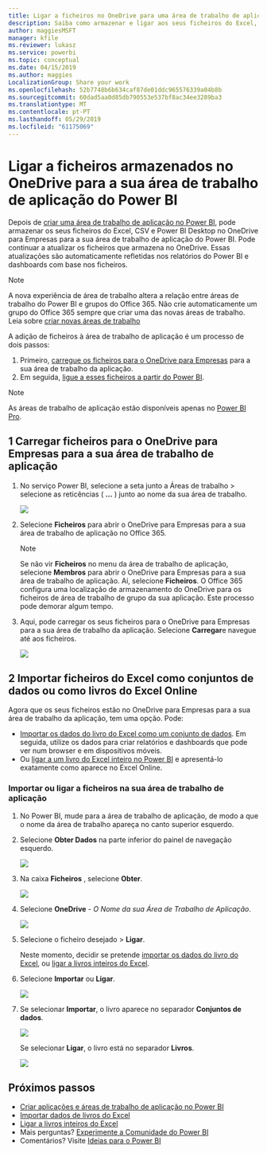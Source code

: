 ```yaml
---
title: Ligar a ficheiros no OneDrive para uma área de trabalho de aplicação do Power BI
description: Saiba como armazenar e ligar aos seus ficheiros do Excel, CSV e Power BI Desktop no OneDrive para a sua área de trabalho de aplicação do Power BI.
author: maggiesMSFT
manager: kfile
ms.reviewer: lukasz
ms.service: powerbi
ms.topic: conceptual
ms.date: 04/15/2019
ms.author: maggies
LocalizationGroup: Share your work
ms.openlocfilehash: 52b7748b6b634caf87de01ddc965576339a04b8b
ms.sourcegitcommit: 60dad5aa0d85db790553e537bf8ac34ee3289ba3
ms.translationtype: MT
ms.contentlocale: pt-PT
ms.lasthandoff: 05/29/2019
ms.locfileid: "61175069"
---
```

# <a name="connect-to-files-stored-in-onedrive-for-your-power-bi-app-workspace"></a>Ligar a ficheiros armazenados no OneDrive para a sua área de trabalho de aplicação do Power BI
Depois de [criar uma área de trabalho de aplicação no Power BI](service-create-distribute-apps.md), pode armazenar os seus ficheiros do Excel, CSV e Power BI Desktop no OneDrive para Empresas para a sua área de trabalho de aplicação do Power BI. Pode continuar a atualizar os ficheiros que armazena no OneDrive. Essas atualizações são automaticamente refletidas nos relatórios do Power BI e dashboards com base nos ficheiros. 

> [!NOTE]
> A nova experiência de área de trabalho altera a relação entre áreas de trabalho do Power BI e grupos do Office 365. Não crie automaticamente um grupo do Office 365 sempre que criar uma das novas áreas de trabalho. Leia sobre [criar novas áreas de trabalho](service-create-the-new-workspaces.md)

A adição de ficheiros à área de trabalho de aplicação é um processo de dois passos: 

1. Primeiro, [carregue os ficheiros para o OneDrive para Empresas](service-connect-to-files-in-app-workspace-onedrive-for-business.md#1-upload-files-to-the-onedrive-for-business-for-your-app-workspace) para a sua área de trabalho da aplicação.
2. Em seguida, [ligue a esses ficheiros a partir do Power BI](service-connect-to-files-in-app-workspace-onedrive-for-business.md#2-import-excel-files-as-datasets-or-as-excel-online-workbooks).

> [!NOTE]
> As áreas de trabalho de aplicação estão disponíveis apenas no [Power BI Pro](service-features-license-type.md).
> 

## <a name="1-upload-files-to-the-onedrive-for-business-for-your-app-workspace"></a>1 Carregar ficheiros para o OneDrive para Empresas para a sua área de trabalho de aplicação
1. No serviço Power BI, selecione a seta junto a Áreas de trabalho > selecione as reticências ( **…** ) junto ao nome da sua área de trabalho. 
   
   ![](media/service-connect-to-files-in-app-workspace-onedrive-for-business/power-bi-app-ellipsis.png)
2. Selecione **Ficheiros** para abrir o OneDrive para Empresas para a sua área de trabalho de aplicação no Office 365.
   
   > [!NOTE]
   > Se não vir **Ficheiros** no menu da área de trabalho de aplicação, selecione **Membros** para abrir o OneDrive para Empresas para a sua área de trabalho de aplicação. Aí, selecione **Ficheiros**. O Office 365 configura uma localização de armazenamento do OneDrive para os ficheiros de área de trabalho de grupo da sua aplicação. Este processo pode demorar algum tempo. 
   > 
   > 
3. Aqui, pode carregar os seus ficheiros para o OneDrive para Empresas para a sua área de trabalho da aplicação. Selecione **Carregar**e navegue até aos ficheiros.
   
   ![](media/service-connect-to-files-in-app-workspace-onedrive-for-business/pbi_grpfilesonedrive.png)

## <a name="2-import-excel-files-as-datasets-or-as-excel-online-workbooks"></a>2 Importar ficheiros do Excel como conjuntos de dados ou como livros do Excel Online
Agora que os seus ficheiros estão no OneDrive para Empresas para a sua área de trabalho da aplicação, tem uma opção. Pode: 

* [Importar os dados do livro do Excel como um conjunto de dados](service-get-data-from-files.md). Em seguida, utilize os dados para criar relatórios e dashboards que pode ver num browser e em dispositivos móveis.
* Ou [ligar a um livro do Excel inteiro no Power BI](service-excel-workbook-files.md) e apresentá-lo exatamente como aparece no Excel Online.

### <a name="import-or-connect-to-the-files-in-your-app-workspace"></a>Importar ou ligar a ficheiros na sua área de trabalho de aplicação
1. No Power BI, mude para a área de trabalho de aplicação, de modo a que o nome da área de trabalho apareça no canto superior esquerdo. 
2. Selecione **Obter Dados** na parte inferior do painel de navegação esquerdo. 
   
   ![](media/service-connect-to-files-in-app-workspace-onedrive-for-business/power-bi-app-get-data-button.png)
3. Na caixa **Ficheiros** , selecione **Obter**.
   
   ![](media/service-connect-to-files-in-app-workspace-onedrive-for-business/pbi_getfiles.png)
4. Selecione **OneDrive** - *O Nome da sua Área de Trabalho de Aplicação*.
   
    ![](media/service-connect-to-files-in-app-workspace-onedrive-for-business/pbi_grp_one_drive_shrpt.png)
5. Selecione o ficheiro desejado > **Ligar**.
   
    Neste momento, decidir se pretende [importar os dados do livro do Excel](service-get-data-from-files.md), ou [ligar a livros inteiros do Excel](service-excel-workbook-files.md).
6. Selecione **Importar** ou **Ligar**.
   
    ![](media/service-connect-to-files-in-app-workspace-onedrive-for-business/pbi_importexceldataorwholecrop.png)
7. Se selecionar **Importar**, o livro aparece no separador **Conjuntos de dados**. 
   
    ![](media/service-connect-to-files-in-app-workspace-onedrive-for-business/power-bi-app-excel-file-import.png)
   
    Se selecionar **Ligar**, o livro está no separador **Livros**.
   
    ![](media/service-connect-to-files-in-app-workspace-onedrive-for-business/power-bi-app-excel-file-connect.png)

## <a name="next-steps"></a>Próximos passos
* [Criar aplicações e áreas de trabalho de aplicação no Power BI](service-create-distribute-apps.md)
* [Importar dados de livros do Excel](service-get-data-from-files.md)
* [Ligar a livros inteiros do Excel](service-excel-workbook-files.md)
* Mais perguntas? [Experimente a Comunidade do Power BI](http://community.powerbi.com/)
* Comentários? Visite [Ideias para o Power BI](https://ideas.powerbi.com/forums/265200-power-bi)

